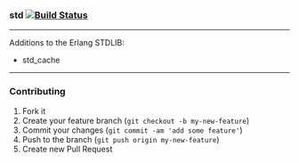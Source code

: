 ### std [![Build Status](https://secure.travis-ci.org/artemeff/std.png)](http://travis-ci.org/artemeff/std)

---

Additions to the Erlang STDLIB:

* std_cache

---

### Contributing

1. Fork it
2. Create your feature branch (`git checkout -b my-new-feature`)
3. Commit your changes (`git commit -am 'add some feature'`)
4. Push to the branch (`git push origin my-new-feature`)
5. Create new Pull Request
